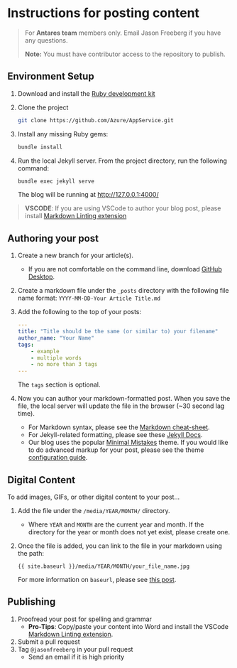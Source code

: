# Instructions for posting content

> For **Antares team** members only. Email Jason Freeberg if you have any questions.
>
> **Note:** You must have contributor access to the repository to publish.

## Environment Setup

1. Download and install the [Ruby development kit](https://jekyllrb.com/docs/installation/)

1. Clone the project

    ```bash
    git clone https://github.com/Azure/AppService.git
    ```

1. Install any missing Ruby gems:

    ```bash
    bundle install
    ```

1. Run the local Jekyll server. From the project directory, run the following command:

    ```bash
    bundle exec jekyll serve
    ```

    The blog will be running at <http://127.0.0.1:4000/>

> **VSCODE**: If you are using VSCode to author your blog post, please install [Markdown Linting extension](https://marketplace.visualstudio.com/items?itemName=DavidAnson.vscode-markdownlint)

## Authoring your post

1. Create a new branch for your article(s).
    - If you are not comfortable on the command line, download [GitHub Desktop](https://desktop.github.com/).

1. Create a markdown file under the `_posts` directory with the following file name format: `YYYY-MM-DD-Your Article Title.md`

1. Add the following to the top of your posts:

    ```yaml
    ---
    title: "Title should be the same (or similar to) your filename"
    author_name: "Your Name"
    tags:
        - example
        - multiple words
        - no more than 3 tags
    ---
    ```

    The `tags` section is optional.

1. Now you can author your markdown-formatted post. When you save the file, the local server will update the file in the browser (~30 second lag time).
    - For Markdown syntax, please see the [Markdown cheat-sheet](https://github.com/adam-p/markdown-here/wiki/Markdown-Cheatsheet).
    - For Jekyll-related formatting, please see these [Jekyll Docs](https://jekyllrb.com/docs/posts/).
    - Our blog uses the popular [Minimal Mistakes](https://github.com/mmistakes) theme. If you would like to do advanced markup for your post, please see the theme [configuration guide](https://mmistakes.github.io/minimal-mistakes/docs/posts/).

## Digital Content

To add images, GIFs, or other digital content to your post...

1. Add the file under the `/media/YEAR/MONTH/` directory.
    - Where `YEAR` and `MONTH` are the current year and month. If the directory for the year or month does not yet exist, please create one.
1. Once the file is added, you can link to the file in your markdown using the path:

    ```text
    {{ site.baseurl }}/media/YEAR/MONTH/your_file_name.jpg
    ```

    For more information on `baseurl`, please see [this post](https://byparker.com/blog/2014/clearing-up-confusion-around-baseurl/).

## Publishing

1. Proofread your post for spelling and grammar
    - **Pro-Tips**: Copy/paste your content into Word and install the VSCode [Markdown Linting extension](https://marketplace.visualstudio.com/items?itemName=DavidAnson.vscode-markdownlint).
1. Submit a pull request
1. Tag `@jasonfreeberg` in your pull request
    - Send an email if it is high priority
